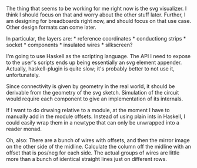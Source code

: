 The thing that seems to be working for me right now is the svg visualizer.
I think I should focus on that and worry about the other stuff later.
Further, I am designing for breadboards right now, and should focus on that use case.
Other design formats can come later.

In particular, the layers are:
    * reference coordinates
    * conductiong strips
    * socket
    * components
    * insulated wires
    * silkscreen?

I'm going to use Haskell as the scripting language.
The API I need to expose to the user's scripts ends up being essentially an svg element appender.
Actually, haskell-plugin is quite slow; it's probably better to not use it, unfortunately.

Since connectivity is given by geometry in the real world, it should be derivable from the geometry of the svg sketch.
Simulation of the circuit would require each component to give an implementation of its internals.


If I want to do drwaing relative to a module, at the moment I have to manually add in the module offsets.
Instead of using plain ints in Haskell, I could easily wrap them in a newtype that can only be unwrapped into a reader monad.


Oh, also: There are a bunch of wires with offsets, and then the mirror image on the other side of the midline.
Calculate the column off the midline with an offset that is pos/neg for each side.
The actual groups of wires are little more than a bunch of identical straight lines just on different rows.